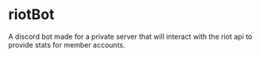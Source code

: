 # riotBot
A discord bot made for a private server that will interact with the riot api to provide stats for member accounts.  
